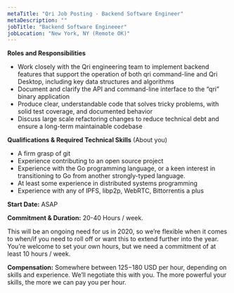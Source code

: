 ```yaml
---
metaTitle: "Qri Job Posting - Backend Software Engineer"
metaDescription: ""
jobTitle: "Backend Software Engineeer"
jobLocation: "New York, NY (Remote OK)"
---
```



**Roles and Responsibilities**

- Work closely with the Qri engineering team to implement backend features that support the operation of both qri command-line and Qri Desktop, including key data structures and algorithms
- Document and clarify the API and command-line interface to the “qri” binary application
- Produce clear, understandable code that solves tricky problems, with solid test coverage, and documented behavior
- Discuss large scale refactoring changes to reduce technical debt and ensure a long-term maintainable codebase

**Qualifications & Required Technical Skills** (About you)

- A firm grasp of git
- Experience contributing to an open source project
- Experience with the Go programming language, or a keen interest in transitioning to Go from another strongly-typed language.
- At least some experience in distributed systems programming
- Experience with any of IPFS, libp2p, WebRTC, Bittorrentis a plus

**Start Date:** ASAP

**Commitment & Duration:** 20-40 Hours / week.

This will be an ongoing need for us in 2020, so we’re flexible when it comes to when/if you need to roll off or want this to extend further into the year. You’re welcome to set your own hours, but we need a commitment of at least 10 hours / week.

**Compensation:** Somewhere between $125-$180 USD per hour, depending on skills and experience. We’ll negotiate this with you. The more powerful your skills, the more we can pay you per hour.
